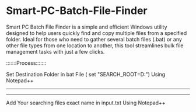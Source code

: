 # Smart-PC-Batch-File-Finder
Smart PC Batch File Finder is a simple and efficient Windows utility designed to help users quickly find and copy multiple files from a specified folder. Ideal for those who need to gather several batch files (.bat) or any other file types from one location to another, this tool streamlines bulk file management tasks with just a few clicks.


:::::::Process:::::::

Set Destination Folder in bat File ( set "SEARCH_ROOT=D:\") Using Notepad++


---------------------------------------------------------------
---------------------------------------------------------------

Add Your searching files exact name in input.txt Using Notepad++
